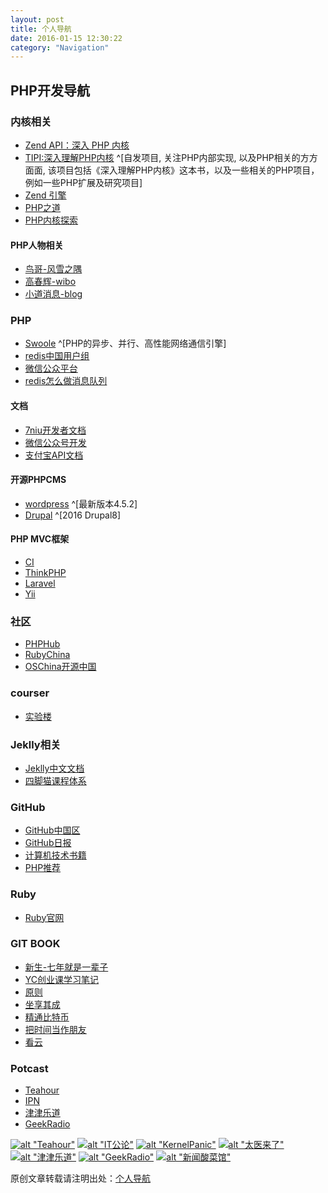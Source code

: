 ```yaml
---
layout: post
title: 个人导航
date: 2016-01-15 12:30:22
category: "Navigation"
---
```


## PHP开发导航
### 内核相关
- [Zend API：深入 PHP 内核](http://www.webzhishi.com/chm/php/internals2.ze1.zendapi.php)
- [TIPI:深入理解PHP内核](http://www.php-internals.com/book/) ^[自发项目, 关注PHP内部实现, 以及PHP相关的方方面面, 该项目包括《深入理解PHP内核》这本书，以及一些相关的PHP项目，例如一些PHP扩展及研究项目]
- [Zend 引擎](http://www.nowamagic.net/librarys/veda/detail/1291)
- [PHP之道](http://www.kancloud.cn/thinkphp/php-the-right-way/3126)
- [PHP内核探索](http://www.yiifans.com/portal.php?mod=view&aid=474)
#### PHP人物相关
- [鸟哥-风雪之隅](http://www.laruence.com/) 
- [高春辉-wibo](http://weibo.com/gaochunhui1975?topnav=1&wvr=6&topsug=1&is_all=1)
- [小道消息-blog](http://mt.dbanotes.net/)

### PHP
- [Swoole](http://www.swoole.com/) ^[PHP的异步、并行、高性能网络通信引擎]
- [redis中国用户组](http://www.redis.cn/)
- [微信公众平台](https://mp.weixin.qq.com/cgi-bin/loginpage?t=wxm2-login&lang=zh_CN)
- [redis怎么做消息队列](https://www.zhihu.com/question/20795043)

#### 文档
- [7niu开发者文档](http://developer.qiniu.com/code/v7/sdk/php.html)
- [微信公众号开发](http://mp.weixin.qq.com/wiki/home/)
- [支付宝API文档](https://openhome.alipay.com/doc/toPackage.htm)

#### 开源PHPCMS
- [wordpress](https://cn.wordpress.org/) ^[最新版本4.5.2]
- [Drupal](https://www.drupal.org/) ^[2016 Drupal8]
#### PHP MVC框架
- [CI](http://codeigniter.org.cn/user_guide/)
- [ThinkPHP](http://www.thinkphp.cn/)
- [Laravel](http://laravel-china.org/docs/5.1)
- [Yii](http://www.yiichina.com/doc)
### 社区
- [PHPHub](https://phphub.org/)
- [RubyChina](http://ruby-china.org/)
- [OSChina开源中国](http://www.oschina.net/project/tag/71/cms)


### courser
- [实验楼](https://www.shiyanlou.com)
### Jeklly相关
- [Jeklly中文文档](http://jekyll.bootcss.com/docs/home/)
- [四脚猫课程体系](http://www.sijiaomao.com/course.htm)


### GitHub
- [GitHub中国区](http://creatist.cn/rank/)
- [GitHub日报](http://www.open-open.com/github/)
- [计算机技术书籍](https://github.com/EZLippi/practical-programming-books#%E8%AE%BE%E8%AE%A1%E6%A8%A1%E5%BC%8F)
- [PHP推荐](https://github.com/EZLippi/practical-programming-books#php)
### Ruby
- [Ruby官网](https://www.ruby-lang.org/zh_cn/)

### GIT BOOK
- [新生-七年就是一辈子](http://www.zhibimo.com/read/xiaolai/reborn-every-7-years/)
- [YC创业课学习笔记](http://www.zhibimo.com/read/xiaolai/growth/)
- [原则](http://www.zhibimo.com/read/wang-miao/yuan-ze/)
- [坐享其成](http://www.zhibimo.com/read/xiaolai/zuo-xiang-qi-cheng/index.html)
- [精通比特币](http://www.zhibimo.com/read/wang-miao/mastering-bitcoin/)
- [把时间当作朋友](http://www.zhibimo.com/read/xiaolai/ba-shi-jian-dang-zuo-peng-you/index.html)
- [看云](http://www.kancloud.cn/explore)

### Potcast
- [Teahour](http://teahour.fm/)
- [IPN](http://ipn.li/)
- [津津乐道](https://jinjinledao.org/)
- [GeekRadio](http://geek.wasai.org/)


 [![alt "Teahour"](http://7xv4lu.com1.z0.glb.clouddn.com/prenotes6009930558010220%5B1%5D.jpg?imageView/2/w/60/q/60 "Teahour")](http://music.163.com/#/album?id=2878425)
[![alt "IT公论"](http://7xv4lu.com1.z0.glb.clouddn.com/prenotesicon-itgonglun-300%5B1%5D.png?imageView/2/w/60/q/60 "IT公论")](http://music.163.com/#/djradio?id=1653008) [![alt "KernelPanic"](http://7xv4lu.com1.z0.glb.clouddn.com/prenotesicon-kernelpanic-300%5B1%5D.png?imageView/2/w/60/q/60 "KernelPanic")](http://music.163.com/#/djradio?id=1672010) [![alt "太医来了"](http://7xv4lu.com1.z0.glb.clouddn.com/prenotesicon-taiyilaile-300%5B1%5D.png?imageView/2/w/60/q/60 "太医来了")](http://music.163.com/#/djradio?id=1678004) [![alt "津津乐道"](http://7xv4lu.com1.z0.glb.clouddn.com/prenotes1422768048394375%5B1%5D.jpg?imageView/2/w/60/q/60 "津津乐道")](http://music.163.com/#/radio/?id=331624062&userid=9005725) [![alt "GeekRadio"](http://7xv4lu.com1.z0.glb.clouddn.com/prenotes7869204720123034%5B1%5D.jpg?imageView/2/w/60/q/60 "GeekRadio")](http://music.163.com/#/djradio?id=765030) [![alt "新闻酸菜馆"](http://7xv4lu.com1.z0.glb.clouddn.com/prenotes2881819978241035%5B1%5D.jpg?imageView/2/w/60/q/60 "新闻酸菜馆")](http://music.163.com/#/djradio?id=984022)


[^1]: 阿迪












原创文章转载请注明出处：[个人导航](https://unclethree.github.io/laravel/2016/01/05/artice-for-the-self-nav-album.html)